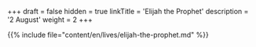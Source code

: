 +++
draft = false
hidden = true
linkTitle = 'Elijah the Prophet'
description = '2 August'
weight = 2
+++

{{% include file="content/en/lives/elijah-the-prophet.md" %}}
